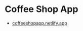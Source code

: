 # Coffee Shop App
* [coffeeshopapp.netlify.app] 

 [coffeeshopapp.netlify.app]: <coffeeshopapp.netlify.app>
